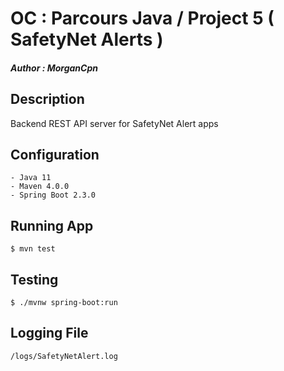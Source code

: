 # OC : Parcours Java / Project 5 ( SafetyNet Alerts )
##### Author : **_MorganCpn_**

## Description
Backend REST API server for SafetyNet Alert apps

## Configuration

	- Java 11
	- Maven 4.0.0
	- Spring Boot 2.3.0

## Running App

`$ mvn test`

## Testing

`$ ./mvnw spring-boot:run`

## Logging File

`/logs/SafetyNetAlert.log`